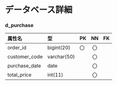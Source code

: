 # データベース詳細
### d_purchase

|属性名|型|PK|NN|FK|
|:---|:---|:---|:---:|:---:|
|order_id|bigint(20)|〇|〇||
|customer_code|varchar(50)||〇||
|purchase_date|date||〇||
|total_price|int(11)||〇||

